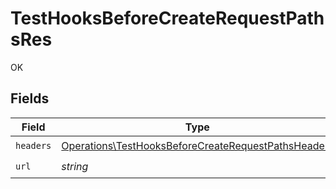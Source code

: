 # TestHooksBeforeCreateRequestPathsRes

OK


## Fields

| Field                                                                                                                      | Type                                                                                                                       | Required                                                                                                                   | Description                                                                                                                |
| -------------------------------------------------------------------------------------------------------------------------- | -------------------------------------------------------------------------------------------------------------------------- | -------------------------------------------------------------------------------------------------------------------------- | -------------------------------------------------------------------------------------------------------------------------- |
| `headers`                                                                                                                  | [Operations\TestHooksBeforeCreateRequestPathsHeaders](../../Models/Operations/TestHooksBeforeCreateRequestPathsHeaders.md) | :heavy_check_mark:                                                                                                         | N/A                                                                                                                        |
| `url`                                                                                                                      | *string*                                                                                                                   | :heavy_check_mark:                                                                                                         | N/A                                                                                                                        |